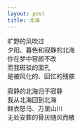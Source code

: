 ```yaml
---
layout: post
title: 北海
---
```


旷野的风吹过<br>
夕阳、暮色和寂静的北海<br>
你在梦中容颜不改<br>
而我斑驳的面孔<br>
是被风化的、回忆的残骸

寂静的北海归于寂静<br>
我从北海回到北海<br>
鲜衣怒马、万里山川<br>
无处安葬的骨灰随风而散
